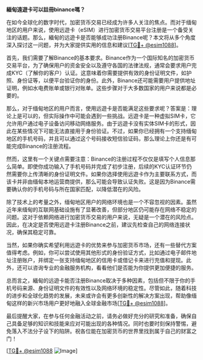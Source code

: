 **緬甸遠遊卡可以註冊binance嗎？**

在如今全球化的数字时代，加密货币交易已经成为许多人关注的焦点。而对于缅甸地区的用户来说，使用远遊卡（eSIM）进行加密货币交易平台注册是一个备受关注的话题。那么，緬甸的远遊卡是否能够成功注册Binance呢？本文将从多个角度深入探讨这一问题，并为大家提供实用的信息和建议[[TG💪+ @esim1088](https://t.me/s/esim1088)]。

首先，我们需要了解Binance的基本要求。Binance作为一个国际知名的加密货币交易平台，为了确保用户的资金安全以及遵守各国的法律法规，通常会要求用户完成KYC（了解你的客户）认证。这意味着你需要提供有效的身份证明文件，如护照、身份证等，以便平台验证你的身份。此外，Binance还可能需要用户提供地址证明，例如水电费账单或银行对账单。这些步骤对于大多数国家的用户来说都是必要的。

那么，对于缅甸地区的用户而言，使用远遊卡是否能满足这些要求呢？答案是：理论上是可以的，但实际操作中可能会遇到一些挑战。远遊卡是一种虚拟SIM卡，它允许用户通过电子设备访问移动网络服务。由于远遊卡没有实体SIM卡的形式，因此在某些情况下可能无法直接用于身份验证。不过，如果你已经拥有一个支持缅甸地区的手机号码，并且可以通过这个号码接收短信验证码，那么理论上你还是有可能完成Binance的注册流程。

然而，这里有一个关键点需要注意：Binance的注册过程不仅仅是填写个人信息那么简单。即使你成功输入了手机号码并完成了初步注册，后续的KYC认证环节仍然需要你上传清晰的身份证明文件。如果你选择使用远遊卡作为主要联系方式，而该卡并非由缅甸本地运营商提供，那么可能会导致认证失败。这是因为Binance需要确认你的手机号码与所在国家匹配，以降低潜在的风险。

除了技术上的考量之外，缅甸地区用户的网络环境也是一个不容忽视的因素。虽然近年来缅甸的互联网基础设施有了显著改善，但部分地区仍可能存在网络不稳定的问题。这对于依赖网络进行加密货币交易的用户来说，无疑是一个潜在的风险点。因此，在决定是否使用远遊卡注册Binance之前，建议先检查自己的网络连接状况，确保其稳定可靠。

当然，如果你确实希望利用远遊卡的优势来参与加密货币市场，还有一些替代方案值得考虑。例如，你可以尝试使用其他形式的身份验证方式，比如通过电子邮件地址注册账户，并绑定一张支持缅甸地区的信用卡或借记卡来进行充值和提现。此外，还可以咨询专业的金融服务机构，看看他们是否能为你提供更加便捷的服务。

总而言之，緬甸的远遊卡能否注册Binance取决于多种因素，包括但不限于你的手机号码来源、身份证明文件的有效性以及网络环境的稳定性。尽管如此，随着科技的进步和全球化趋势的发展，未来或许会有更多创新性的解决方案出现，帮助像缅甸这样的新兴市场用户更好地融入全球金融市场[[TG💪+ @esim1088](https://t.me/s/esim1088)]。

最后提醒大家，在参与任何金融活动之前，请务必做好充分的研究和准备，确保自己具备足够的知识和技能来应对可能出现的各种情况。同时也要时刻保持警惕，避免落入不法分子设下的陷阱。祝各位能在加密货币的世界里找到属于自己的财富之门！

[[TG💪+ @esim1088](https://t.me/s/esim1088) ![Image](https://i.postimg.cc/4NQfJmqS/Snipaste-2025-05-13-00-14-12.png)]